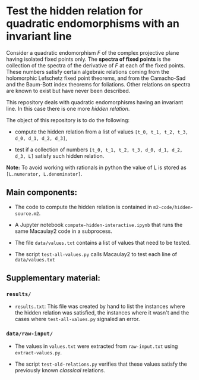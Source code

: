 # Test the hidden relation for quadratic endomorphisms with an invariant line

Consider a quadratic endomorphism *F* of the complex projective plane having isolated fixed points only. The **spectra of fixed points** is the collection of the spectra of the derivative of *F* at each of the fixed points. These numbers satisfy certain algebraic relations coming from the holomorphic Lefschetz fixed point theorems, and from the Camacho-Sad and the Baum-Bott index theorems for foliations. Other relations on spectra are known to exist but have never been described.

This repository deals with quadratic endomorphisms having an invariant line. In this case there is one more *hidden relation*.

The object of this repository is to do the following:

* compute the hidden relation from a list of values `[t_0, t_1, t_2, t_3, d_0, d_1, d_2, d_3]`,

* test if a collection of numbers `[t_0, t_1, t_2, t_3, d_0, d_1, d_2, d_3, L]` satisfy such hidden relation.

**Note:** To avoid working with rationals in python the value of L is stored as `[L.numerator, L.denominator]`.

## Main components:

* The code to compute the hidden relation is contained in `m2-code/hidden-source.m2`.

* A Jupyter notebook `compute-hidden-interactive.ipynb` that runs the same Macaulay2 code in a subprocess.

* The file `data/values.txt` contains a list of values that need to be tested.

* The script `test-all-values.py` calls Macaulay2 to test each line of `data/values.txt`

## Supplementary material:

### `results/`

* `results.txt`: This file was created by hand to list the instances where the hidden relation was satisfied, the instances where it wasn't and the cases where `test-all-values.py` signaled an error.

### `data/raw-input/`

* The values in `values.txt` were extracted from `raw-input.txt` using `extract-values.py`.

* The script `test-old-relations.py` verifies that these values satisfy the previously known *classical* relations.
